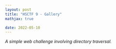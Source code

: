 ```yaml
---
layout: post
title: "HSCTF 9 - Gallery"
mathjax: true

date: 2022-05-10
---
```


*A simple web challenge involving directory traversal.*
